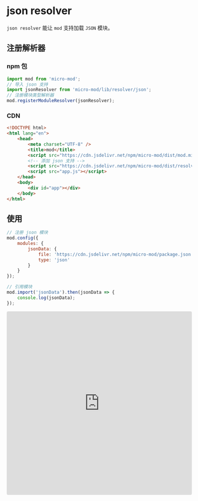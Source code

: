 # json resolver

`json resolver` 能让 `mod` 支持加载 `JSON` 模块。

## 注册解析器

### npm 包

```js
import mod from 'micro-mod';
// 导入 json 支持
import jsonResolver from 'micro-mod/lib/resolver/json';
// 注册模块类型解析器
mod.registerModuleResolver(jsonResolver);
```

### CDN

```html
<!DOCTYPE html>
<html lang="en">
    <head>
        <meta charset="UTF-8" />
        <title>mod</title>
        <script src="https://cdn.jsdelivr.net/npm/micro-mod/dist/mod.min.js"></script>
        <!-- 添加 json 支持 -->
        <script src="https://cdn.jsdelivr.net/npm/micro-mod/dist/resolver-json.min.js"></script>
        <script src="app.js"></script>
    </head>
    <body>
        <div id="app"></div>
    </body>
</html>
```

## 使用

```js
// 注册 json 模块
mod.config({
    modules: {
        jsonData: {
            file: 'https://cdn.jsdelivr.net/npm/micro-mod/package.json',
            type: 'json'
        }
    }
});

// 引用模块
mod.import('jsonData').then(jsonData => {
    console.log(jsonData);
});
```

<iframe src="https://codesandbox.io/embed/mod-resolver-json-gssh7?fontsize=14&hidenavigation=1&theme=dark"
    style="width:100%; height:500px; border:0; border-radius: 4px; overflow:hidden;"
    title="mod resolver json"
    allow="accelerometer; ambient-light-sensor; camera; encrypted-media; geolocation; gyroscope; hid; microphone; midi; payment; usb; vr; xr-spatial-tracking"
    sandbox="allow-forms allow-modals allow-popups allow-presentation allow-same-origin allow-scripts"
></iframe>
